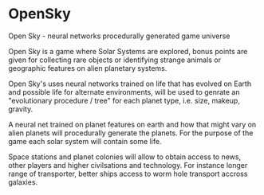 # OpenSky
Open Sky - neural networks procedurally generated game universe

Open Sky is a game where Solar Systems are explored, bonus points are given for collecting rare objects or identifying strange animals or geographic features on alien planetary systems.

Open Sky's uses neural networks trained on life that has evolved on Earth and possible life for alternate environments, will be used to genrate an "evolutionary procedure / tree" for each planet type, i.e. size, makeup, gravity. 

A neural net trained on planet features on earth and how that might vary on alien planets will procedurally generate the planets. For the purpose of the game each solar system will contain some life.

Space stations and planet colonies will allow to obtain access to news, other players and higher civilsations and technology. For instance longer range of transporter, better ships access to worm hole transport accross galaxies.
